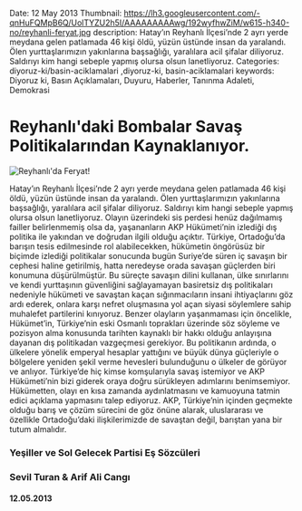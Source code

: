 Date: 12 May 2013
Thumbnail: https://lh3.googleusercontent.com/-qnHuFQMpB6Q/UolTYZU2h5I/AAAAAAAAAwg/192wyfhwZiM/w615-h340-no/reyhanli-feryat.jpg
description: Hatay’ın Reyhanlı İlçesi’nde 2 ayrı yerde meydana gelen patlamada 46 kişi öldü, yüzün üstünde insan da yaralandı. Ölen yurttaşlarımızın yakınlarına başsağlığı, yaralılara acil şifalar diliyoruz. Saldırıyı kim hangi sebeple yapmış olursa olsun lanetliyoruz.
Categories: diyoruz-ki/basin-aciklamalari ,diyoruz-ki, basin-aciklamalari
keywords: Diyoruz ki, Basın Açıklamaları, Duyuru, Haberler, Tanınma Adaleti, Demokrasi

# Reyhanlı'daki Bombalar Savaş Politikalarından Kaynaklanıyor.

![Reyhanlı'da Feryat!](https://lh3.googleusercontent.com/-qnHuFQMpB6Q/UolTYZU2h5I/AAAAAAAAAwg/192wyfhwZiM/w615-h340-no/reyhanli-feryat.jpg)


Hatay’ın Reyhanlı İlçesi’nde 2 ayrı yerde meydana gelen patlamada 46 kişi öldü, yüzün üstünde insan da yaralandı. Ölen yurttaşlarımızın yakınlarına başsağlığı, yaralılara acil şifalar diliyoruz. Saldırıyı kim hangi sebeple yapmış olursa olsun lanetliyoruz.
Olayın üzerindeki sis perdesi henüz dağılmamış failler belirlenmemiş olsa da, yaşananların AKP Hükümeti’nin izlediği dış politika ile yakından ve doğrudan ilgili olduğu açıktır. Türkiye, Ortadoğu’da barışın tesis edilmesinde rol alabilecekken, hükümetin öngörüsüz bir biçimde izlediği politikalar sonucunda bugün Suriye’de süren iç savaşın bir cephesi haline getirilmiş, hatta neredeyse orada savaşan güçlerden biri konumuna düşürülmüştür.
Bu süreçte savaşın dilini kullanan, ülke sınırlarını ve kendi yurttaşının güvenliğini sağlayamayan basiretsiz dış politikaları nedeniyle hükümeti ve savaştan kaçan sığınmacıların insani ihtiyaçlarını göz ardı ederek, onlara karşı nefret oluşmasına yol açan siyasi söylemlere sahip muhalefet partilerini kınıyoruz.
Benzer olayların yaşanmaması için öncelikle, Hükümet’in, Türkiye’nin eski Osmanlı toprakları üzerinde söz söyleme ve pozisyon alma konusunda tarihten kaynaklı bir hakkı olduğu anlayışına dayanan dış politikadan vazgeçmesi gerekiyor. Bu politikanın ardında, o ülkelere yönelik emperyal hesaplar yattığını ve büyük dünya güçleriyle o bölgelere yeniden şekil verme hevesleri bulunduğunu o ülkeler de görüyor ve anlıyor.
Türkiye’de hiç kimse komşularıyla savaş istemiyor ve AKP Hükümeti’nin bizi giderek oraya doğru sürükleyen adımlarını benimsemiyor. 
Hükümetten, olayı en kısa zamanda aydınlatmasını ve kamuoyuna tatmin edici açıklama yapmasını talep ediyoruz. AKP, Türkiye’nin içinden geçmekte olduğu barış ve çözüm sürecini de göz önüne alarak, uluslararası ve özellikle Ortadoğu’daki ilişkilerimizde de savaştan değil, barıştan yana bir tutum almalıdır. 


### Yeşiller ve Sol Gelecek Partisi Eş Sözcüleri
### Sevil Turan & Arif Ali Cangı

#### 12.05.2013
